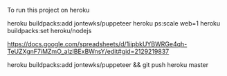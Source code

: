 To run this project on heroku 

heroku buildpacks:add jontewks/puppeteer
heroku ps:scale web=1
heroku buildpacks:set heroku/nodejs


https://docs.google.com/spreadsheets/d/1iipbkUYBWRGe4qh-TeUZXgnF7iMZmO_aIzlBExBWnsY/edit#gid=2129219837

heroku buildpacks:add jontewks/puppeteer && git push heroku master